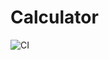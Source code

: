 # Calculator

![CI](https://github.com/Eduard0M0nteir0/Calculator/actions/workflows/calculator.yml/badge.svg)